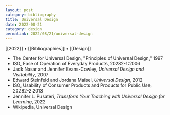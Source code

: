 ```yaml
---
layout: post
category: bibliography
title: Universal Design
date: 2022-08-21
category: design
permalink: 2022/08/21/universal-design
---
```


[[2022]] • [[Bibliographies]] • [[Design]]

* The Center for Universal Design, "Principles of Universal Design," 1997
* ISO, Ease of Operation of Everyday Products, 20282-1:2006
* Jack Nasar and Jennifer Evans-Cowley, *Universal Design and Visitability*, 2007
* Edward Steinfeld and Jordana Maisel, *Universal Design*, 2012
* ISO, Usability of Consumer Products and Products for Public Use, 20282-2:2013
* Jennifer L. Pusateri, *Transform Your Teaching with Universal Design for Learning*, 2022
* Wikipedia, Universal Design
